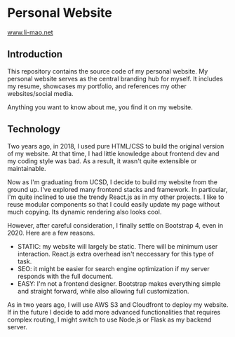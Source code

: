# Personal Website

www.li-mao.net

## Introduction

This repository contains the source code of my personal website. My personal website serves as the central branding hub for myself. It includes my resume, showcases my portfolio, and references my other websites/social media.

Anything you want to know about me, you find it on my website.

## Technology

Two years ago, in 2018, I used pure HTML/CSS to build the original version of my  website. At that time, I had little knowledge about frontend dev and my coding style was bad. As a result, it wasn't quite extensible or maintainable.

Now as I'm graduating from UCSD, I decide to build my website from the ground up. I've explored many frontend stacks and framework. In particular, I'm quite inclined to use the trendy React.js as in my other projects. I like to reuse modular components so that I could easily update my page without much copying. Its dynamic rendering also looks cool. 

However, after careful consideration, I finally settle on Bootstrap 4, even in 2020. Here are a few reasons.
- STATIC: my website will largely be static. There will be minimum user interaction. React.js extra overhead isn't neccessary for this type of task.
- SEO: it might be easier for search engine optimization if my server responds with the full document.
- EASY: I'm not a frontend designer. Bootstrap makes everything simple and straight forward, while also allowing full customization. 

As in two years ago, I will use AWS S3 and Cloudfront to deploy my website. If in the future I decide to add more advanced functionalities that requires complex routing, I might switch to use Node.js or Flask as my backend server. 